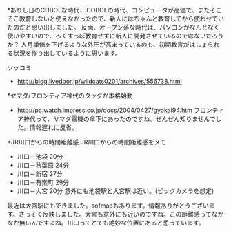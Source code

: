 *ありし日のCOBOLな時代…
COBOLの時代、コンピュータが高価で、またそこそこ教育しないと使えなかったので、新人にはちゃんと教育してから使わせていたのだと思い出しました。
反面、オープン系な時代は、パソコンがなんとなく使いやすいので、ろくすっぽ教育せずに新人に開発させているのではないだろうか？
人月単価を下げるような外圧が高まっているのも、初期教育がはしょられる状況を作り出しているように思います。

ツッコミ
* http://blog.livedoor.jp/wildcats0201/archives/556738.html

*ヤマダ/フロンティア神代のタッグが本格始動
* http://pc.watch.impress.co.jp/docs/2004/0427/gyokai94.htm
フロンティア神代って、ヤマダ電機の傘下にあったのですね。ぜんぜん知りませんでした。情報遅れに反省。


*JR川口からの時間距離感
JR川口からの時間距離感をメモ
* 川口－池袋 20分
* 川口－秋葉原 24分
* 川口－新宿 27分
* 川口－有楽町 29分
* 川口－大宮 20分
意外にも池袋駅と大宮駅は近い。(ビックカメラを想定)

最近は大宮駅にもできました。sofmapもあります。情報ありがとうございます。さっそく反映しました。大宮も意外にも近いのですね。この距離感ってなかなか無いんですよね。川口ってとても絶妙な位置にあると思っています。

